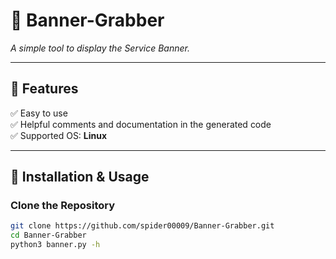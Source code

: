 # 📌 Banner-Grabber  
*A simple tool to display the Service Banner.*

---

## 🚀 Features  
✅ Easy to use  
✅ Helpful comments and documentation in the generated code  
✅ Supported OS: **Linux**  

---

## 📌 Installation & Usage  

### **Clone the Repository**
```bash
git clone https://github.com/spider00009/Banner-Grabber.git
cd Banner-Grabber
python3 banner.py -h
